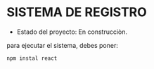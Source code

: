 <h1>SISTEMA DE REGISTRO</h1>

- Estado del proyecto: En construcciòn.

para ejecutar el sistema, debes poner:

```npm instal react```
